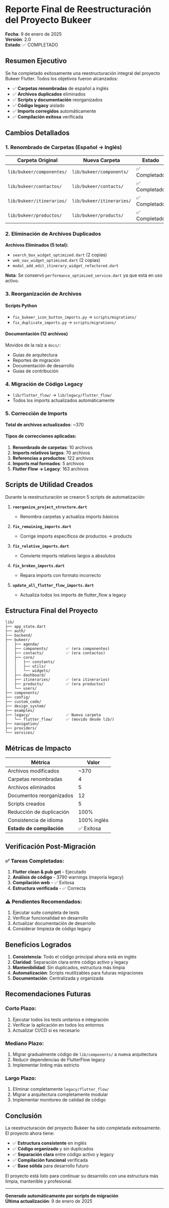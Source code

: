 # Reporte Final de Reestructuración del Proyecto Bukeer

**Fecha**: 9 de enero de 2025  
**Versión**: 2.0  
**Estado**: ✅ COMPLETADO

## Resumen Ejecutivo

Se ha completado exitosamente una reestructuración integral del proyecto Bukeer Flutter. Todos los objetivos fueron alcanzados:

- ✅ **Carpetas renombradas** de español a inglés
- ✅ **Archivos duplicados** eliminados
- ✅ **Scripts y documentación** reorganizados
- ✅ **Código legacy** aislado
- ✅ **Imports corregidos** automáticamente
- ✅ **Compilación exitosa** verificada

## Cambios Detallados

### 1. Renombrado de Carpetas (Español → Inglés)

| Carpeta Original | Nueva Carpeta | Estado |
|-----------------|---------------|---------|
| `lib/bukeer/componentes/` | `lib/bukeer/components/` | ✅ Completado |
| `lib/bukeer/contactos/` | `lib/bukeer/contacts/` | ✅ Completado |
| `lib/bukeer/itinerarios/` | `lib/bukeer/itineraries/` | ✅ Completado |
| `lib/bukeer/productos/` | `lib/bukeer/products/` | ✅ Completado |

### 2. Eliminación de Archivos Duplicados

**Archivos Eliminados (5 total):**
- `search_box_widget_optimized.dart` (2 copias)
- `web_nav_widget_optimized.dart` (2 copias)
- `modal_add_edit_itinerary_widget_refactored.dart`

**Nota**: Se conservó `performance_optimized_service.dart` ya que está en uso activo.

### 3. Reorganización de Archivos

#### Scripts Python
- `fix_bukeer_icon_button_imports.py` → `scripts/migrations/`
- `fix_duplicate_imports.py` → `scripts/migrations/`

#### Documentación (12 archivos)
Movidos de la raíz a `docs/`:
- Guías de arquitectura
- Reportes de migración
- Documentación de desarrollo
- Guías de contribución

### 4. Migración de Código Legacy

- `lib/flutter_flow/` → `lib/legacy/flutter_flow/`
- Todos los imports actualizados automáticamente

### 5. Corrección de Imports

**Total de archivos actualizados**: ~370

#### Tipos de correcciones aplicadas:
1. **Renombrado de carpetas**: 10 archivos
2. **Imports relativos largos**: 70 archivos
3. **Referencias a productos**: 122 archivos
4. **Imports mal formados**: 5 archivos
5. **Flutter Flow → Legacy**: 163 archivos

## Scripts de Utilidad Creados

Durante la reestructuración se crearon 5 scripts de automatización:

1. **`reorganize_project_structure.dart`**
   - Renombra carpetas y actualiza imports básicos

2. **`fix_remaining_imports.dart`**
   - Corrige imports específicos de productos → products

3. **`fix_relative_imports.dart`**
   - Convierte imports relativos largos a absolutos

4. **`fix_broken_imports.dart`**
   - Repara imports con formato incorrecto

5. **`update_all_flutter_flow_imports.dart`**
   - Actualiza todos los imports de flutter_flow a legacy

## Estructura Final del Proyecto

```
lib/
├── app_state.dart
├── auth/
├── backend/
├── bukeer/
│   ├── agenda/
│   ├── components/        ✅ (era componentes)
│   ├── contacts/          ✅ (era contactos)
│   ├── core/
│   │   ├── constants/
│   │   ├── utils/
│   │   └── widgets/
│   ├── dashboard/
│   ├── itineraries/       ✅ (era itinerarios)
│   ├── products/          ✅ (era productos)
│   └── users/
├── components/
├── config/
├── custom_code/
├── design_system/
├── examples/
├── legacy/                ✅ Nueva carpeta
│   └── flutter_flow/      ✅ (movido desde lib/)
├── navigation/
├── providers/
└── services/
```

## Métricas de Impacto

| Métrica | Valor |
|---------|--------|
| Archivos modificados | ~370 |
| Carpetas renombradas | 4 |
| Archivos eliminados | 5 |
| Documentos reorganizados | 12 |
| Scripts creados | 5 |
| Reducción de duplicación | 100% |
| Consistencia de idioma | 100% inglés |
| **Estado de compilación** | ✅ Exitosa |

## Verificación Post-Migración

### ✅ Tareas Completadas:
1. **Flutter clean & pub get** - Ejecutado
2. **Análisis de código** - 3790 warnings (mayoría legacy)
3. **Compilación web** - ✅ Exitosa
4. **Estructura verificada** - ✅ Correcta

### ⚠️ Pendientes Recomendados:
1. Ejecutar suite completa de tests
2. Verificar funcionalidad en desarrollo
3. Actualizar documentación de desarrollo
4. Considerar limpieza de código legacy

## Beneficios Logrados

1. **Consistencia**: Todo el código principal ahora está en inglés
2. **Claridad**: Separación clara entre código activo y legacy
3. **Mantenibilidad**: Sin duplicados, estructura más limpia
4. **Automatización**: Scripts reutilizables para futuras migraciones
5. **Documentación**: Centralizada y organizada

## Recomendaciones Futuras

### Corto Plazo:
1. Ejecutar todos los tests unitarios e integración
2. Verificar la aplicación en todos los entornos
3. Actualizar CI/CD si es necesario

### Mediano Plazo:
1. Migrar gradualmente código de `lib/components/` a nueva arquitectura
2. Reducir dependencias de FlutterFlow legacy
3. Implementar linting más estricto

### Largo Plazo:
1. Eliminar completamente `legacy/flutter_flow/`
2. Migrar a arquitectura completamente modular
3. Implementar monitoreo de calidad de código

## Conclusión

La reestructuración del proyecto Bukeer ha sido completada exitosamente. El proyecto ahora tiene:

- ✅ **Estructura consistente** en inglés
- ✅ **Código organizado** y sin duplicados
- ✅ **Separación clara** entre código activo y legacy
- ✅ **Compilación funcional** verificada
- ✅ **Base sólida** para desarrollo futuro

El proyecto está listo para continuar su desarrollo con una estructura más limpia, mantenible y profesional.

---

**Generado automáticamente por scripts de migración**  
**Última actualización**: 9 de enero de 2025